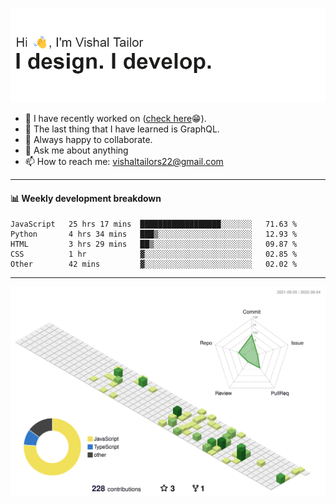 ![Hi, I'm Vishal Tailor. I design. I develop.](https://github.com/vishaltailors/vishaltailors/blob/main/header.png?raw=true)

- 🔭 I have recently worked on ([check here](https://vishaltailor.com)😁).
- 🌱 The last thing that I have learned is GraphQL.
- 👯 Always happy to collaborate.
- 💬 Ask me about anything
- 📫 How to reach me: <a href="mailto:vishaltailors22@gmail.com">vishaltailors22@gmail.com</a>

<hr /> 
<h4>📊 Weekly development breakdown</h4>
<!--START_SECTION:waka-->

```text
JavaScript   25 hrs 17 mins  ██████████████████░░░░░░░   71.63 %
Python       4 hrs 34 mins   ███▒░░░░░░░░░░░░░░░░░░░░░   12.93 %
HTML         3 hrs 29 mins   ██▒░░░░░░░░░░░░░░░░░░░░░░   09.87 %
CSS          1 hr            ▓░░░░░░░░░░░░░░░░░░░░░░░░   02.85 %
Other        42 mins         ▓░░░░░░░░░░░░░░░░░░░░░░░░   02.02 %
```

<!--END_SECTION:waka-->
<hr /> 

![](./profile-3d-contrib/profile-green-animate.svg)
